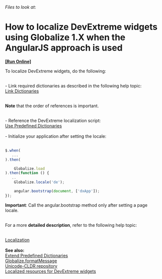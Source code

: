 <!-- default file list -->
*Files to look at*:

<!-- default file list end -->
# How to localize DevExtreme widgets using Globalize 1.X when the AngularJS approach is used
<!-- run online -->
**[[Run Online]](https://codecentral.devexpress.com/t411241/)**
<!-- run online end -->


<p>To localize DevExtreme widgets, do the following:</p>
<p><br>- Link required dictionaries as described in the following help topic:<br><a href="http://js.devexpress.com/Documentation/Guide/UI_Widgets/Common/Localization/?search=local&version=16_1&approach=jQuery#Link_Dictionaries">Link Dictionaries</a><br><br></p>
<p><strong>Note</strong> that the order of references is important.</p>
<p><br>- Reference the DevExtreme localization script:<br><a href="http://js.devexpress.com/Documentation/Guide/UI_Widgets/Common/Localization/?search=local&version=16_1&approach=jQuery#Use_Predefined_Dictionaries">Use Predefined Dictionaries</a> <br><br>- Initialize your application after setting the locale:<br><br></p>


```js
$.when(
   ...
).then(

    Globalize.load
).then(function () {
   ..
    Globalize.locale('de');

    angular.bootstrap(document, ['dxApp']);
});

```


<p><strong>Important</strong>: Call the angular.bootstrap method only after setting a page locale.</p>
<p><br>For a more <strong>detailed description</strong>, refer to the following help topic:</p>
<br><a href="http://js.devexpress.com/Documentation/Guide/UI_Widgets/Common/Localization/?version=16_1#Localization">Localization</a> <br><br><strong>See also:</strong><br><a href="http://js.devexpress.com/Documentation/Guide/UI_Widgets/Common/Localization/?search=local&version=16_1&approach=jQuery#Use_Predefined_Dictionaries">Extend Predefined Dictionaries</a><br><a href="https://github.com/jquery/globalize/blob/master/doc/api/message/load-messages.md">Globalize.formatMessage</a><br><a href="https://github.com/unicode-cldr">Unicode-CLDR repository</a><br><a href="https://www.devexpress.com/Support/Center/Question/Details/T311368">Localized resources for DevExtreme widgets</a>

<br/>


